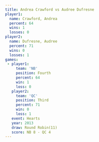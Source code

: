 ```yaml
---
title: Andrea Crawford vs Audree Dufresne
player1:                
  name: Crawford, Andrea
  percent: 64           
  wins: 1               
  losses: 0             
player2:                
  name: Dufresne, Audree
  percent: 71           
  wins: 0               
  losses: 1             
games:
 - player1:          
     team: 'NB'      
     position: Fourth
     percent: 64     
     win: 1          
     loss: 0         
   player2:         
     team: 'QC'     
     position: Third
     percent: 71    
     win: 0         
     loss: 1        
   event: Hearts        
   year: 2013           
   draw: Round Robin(11)
   score: NB 8 - QC 4   
---
```

